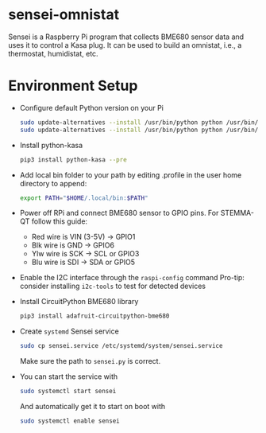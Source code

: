 # sensei-omnistat
Sensei is a Raspberry Pi program that collects BME680 sensor data and uses it to
control a Kasa plug. It can be used to build an omnistat, i.e., a thermostat,
humidistat, etc.

# Environment Setup

* Configure default Python version on your Pi
  ```bash
  sudo update-alternatives --install /usr/bin/python python /usr/bin/python2.7 1
  sudo update-alternatives --install /usr/bin/python python /usr/bin/python3.7 2
  ```

* Install python-kasa
  ```bash
  pip3 install python-kasa --pre
  ```

* Add local bin folder to your path by editing .profile in the user home
  directory to append:
  ```bash
  export PATH="$HOME/.local/bin:$PATH"
  ```

* Power off RPi and connect BME680 sensor to GPIO pins. For STEMMA-QT follow
  this guide:
  * Red wire is VIN (3-5V) -> GPIO1
  * Blk wire is GND -> GPIO6
  * Ylw wire is SCK -> SCL or GPIO3
  * Blu wire is SDI -> SDA or GPIO5

* Enable the I2C interface through the `raspi-config` command
  Pro-tip: consider installing `i2c-tools` to test for detected devices

* Install CircuitPython BME680 library
  ```bash
  pip3 install adafruit-circuitpython-bme680
  ```
* Create `systemd` Sensei service
  ```bash
  sudo cp sensei.service /etc/systemd/system/sensei.service
  ```
  Make sure the path to `sensei.py` is correct.

* You can start the service with
  ```bash
  sudo systemctl start sensei
  ```
  And automatically get it to start on boot with
  ```bash
  sudo systemctl enable sensei
  ```



